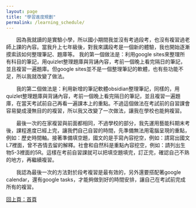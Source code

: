 ```yaml
---
layout: page
title: "學習進度規劃"
permalink: /learning_schedule/
---
```

　　因為我就讀的是實驗小學，所以國小期間我並沒有考過段考，也沒有複習過老師上課的內容。當我升上七年級後，對我來講段考是一個新的體驗，我也開始逐漸摸索該如何整理筆記、題庫等。
我的第一個做法是：利用google sites來整理所有科目的筆記，用quizlet整理題庫與背誦內容，考前一個晚上看完隔日的筆記，並且複習一遍題庫。但google sites並不是一個整理筆記的軟體，也有些功能不足，所以我就改變了做法。

　　我的第二個做法是：利用新增的筆記軟體obsidian整理筆記，同樣的，用quizlet整理題庫與背誦內容，考前一個晚上看完隔日的筆記，並且複習一遍題庫，在當天考試前自己再看一遍課本上的重點。不過這個做法在考試前的自習課會容易變成漫無目的的複習，所以我又改變了一次做法，讓我在學校也能夠複習。

　　最後一次的在家複習與前面都相同，不過學校的部分，我先運用藝能科期末考後，課程進度已經上完，讓我們自己自習的時間，先準備無法用電腦呈現的重點，例如：歷史時間軸。接著準備填空題，國文的是手寫內容挖空，例如：請寫出國文L7裡面，曾不吝情去留的解釋。社會和自然科是重點內容挖空，例如：請列出生物5-3裡面的5R。這樣在考前自習課就可以把填空題填完，訂正完，確認自己不熟的地方，再繼續複習。

　　我認為最後一次的方法對於段考複習是最有效的，另外還要搭配著google calendar，還有google tasks，才能夠做到好的時間安排，讓自己在考試前完成所有的複習。

[回上頁：首頁](/activity_reflections/)